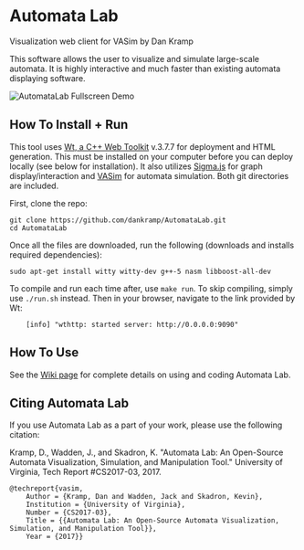 # Automata Lab
Visualization web client for VASim by Dan Kramp

This software allows the user to visualize and simulate large-scale automata. It is highly interactive and much faster than existing automata displaying software.

![AutomataLab Fullscreen Demo](http://i.imgur.com/alfpobM.png?1)

## How To Install + Run
This tool uses [Wt, a C++ Web Toolkit](https://www.webtoolkit.eu/wt) v.3.7.7 for deployment and HTML generation. This must be installed on your computer before you can deploy locally (see below for installation).
It also utilizes [Sigma.js](https://github.com/jacomyal/sigma.js) for graph display/interaction and [VASim](https://github.com/jackwadden/VASim/) for automata simulation. Both git directories are included.

First, clone the repo:
```
git clone https://github.com/dankramp/AutomataLab.git
cd AutomataLab
```

Once all the files are downloaded, run the following (downloads and installs required dependencies):
```
sudo apt-get install witty witty-dev g++-5 nasm libboost-all-dev
```
To compile and run each time after, use `make run`. To skip compiling, simply use `./run.sh` instead. Then in your browser, navigate to the link provided by Wt:
```
    [info] "wthttp: started server: http://0.0.0.0:9090"
```

## How To Use

See the [Wiki page](https://github.com/dankramp/AutomataLab/wiki) for complete details on using and coding Automata Lab.

## Citing Automata Lab
If you use Automata Lab as a part of your work, please use the following citation:

Kramp, D., Wadden, J., and Skadron, K. "Automata Lab: An Open-Source Automata Visualization, Simulation, and Manipulation Tool." University of Virginia, Tech Report #CS2017-03, 2017.

```
@techreport{vasim,
    Author = {Kramp, Dan and Wadden, Jack and Skadron, Kevin},
    Institution = {University of Virginia},
    Number = {CS2017-03},
    Title = {{Automata Lab: An Open-Source Automata Visualization, Simulation, and Manipulation Tool}},
    Year = {2017}}
```


